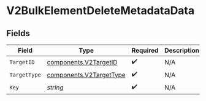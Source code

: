 # V2BulkElementDeleteMetadataData


## Fields

| Field                                                              | Type                                                               | Required                                                           | Description                                                        |
| ------------------------------------------------------------------ | ------------------------------------------------------------------ | ------------------------------------------------------------------ | ------------------------------------------------------------------ |
| `TargetID`                                                         | [components.V2TargetID](../../models/components/v2targetid.md)     | :heavy_check_mark:                                                 | N/A                                                                |
| `TargetType`                                                       | [components.V2TargetType](../../models/components/v2targettype.md) | :heavy_check_mark:                                                 | N/A                                                                |
| `Key`                                                              | *string*                                                           | :heavy_check_mark:                                                 | N/A                                                                |